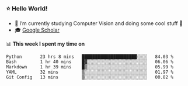 ### ⭐️ Hello World!

<!--
**hologerry/hologerry** is a ✨ _special_ ✨ repository because its `README.md` (this file) appears on your GitHub profile.

Here are some ideas to get you started:

- 🔭 I’m currently working and studying on Computer Vision
- 🌱 I’m currently learning at Peking University
- 💬 Ask me about 
- 📫 How to reach me: E-mail
- 😄 Pronouns: he/his
- ⚡ Fun fact: Music is the Power
-->


- 🔭 I’m currently studying Computer Vision and doing some cool stuff 🤖
- 🎓 [Google Scholar](https://scholar.google.com/citations?user=3ykqW9wAAAAJ&hl=en)


📊 **This week I spent my time on**

<!--START_SECTION:waka-->
```text
Python       23 hrs 8 mins   █████████████████████░░░░   84.03 % 
Bash         1 hr 40 mins    █▓░░░░░░░░░░░░░░░░░░░░░░░   06.06 % 
Markdown     1 hr 39 mins    █▒░░░░░░░░░░░░░░░░░░░░░░░   05.99 % 
YAML         32 mins         ▒░░░░░░░░░░░░░░░░░░░░░░░░   01.97 % 
Git Config   13 mins         ▒░░░░░░░░░░░░░░░░░░░░░░░░   00.82 % 
```
<!--END_SECTION:waka-->
